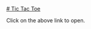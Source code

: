 [# Tic Tac Toe ](https://tic-tac-toe-reactjs-thakurbhanu021.surge.sh)

Click on the above link to open.